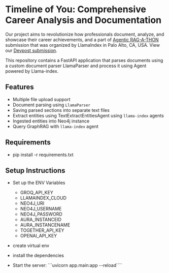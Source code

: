 # Timeline of You: Comprehensive Career Analysis and Documentation

Our project aims to revolutionize how professionals document, analyze, and showcase their career achievements, and a part of [Agentic RAG-A-THON](https://rag-a-thon-2.devpost.com/) submission that was organized by LlamaIndex in Palo Alto, CA, USA. View our [Devpost submission](post.com/software/timeline-of-you).

This repository contains a FastAPI application that parses documents using a custom document parser LlamaParser and process it using Agent powered by Llama-index.

## Features
- Multiple file upload support
- Document parsing using `LlamaParser`
- Saving parsed sections into separate text files
- Extract entities using TextExtractEntitiesAgent using `llama-index` agents
- Ingested entities into Neo4j instance
- Query GraphRAG with `llama-index` agent

## Requirements
- pip install -r requirements.txt

## Setup Instructions

- Set up the ENV Variables
   - GROQ_API_KEY
   - LLAMAINDEX_CLOUD
   - NEO4J_URI
   - NEO4J_USERNAME
   - NEO4J_PASSWORD
   - AURA_INSTANCEID
   - AURA_INSTANCENAME
   - TOGETHER_API_KEY
   - OPENAI_API_KEY


- create virtual env
- install the dependencies
- Start the server:
```uvicorn app.main:app --reload````
